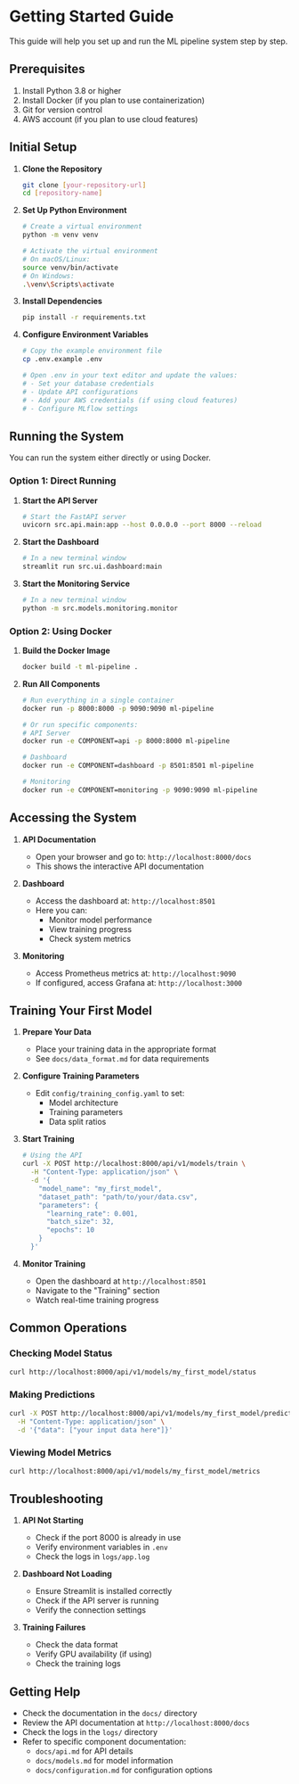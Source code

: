 # Getting Started Guide

This guide will help you set up and run the ML pipeline system step by step.

## Prerequisites

1. Install Python 3.8 or higher
2. Install Docker (if you plan to use containerization)
3. Git for version control
4. AWS account (if you plan to use cloud features)

## Initial Setup

1. **Clone the Repository**
   ```bash
   git clone [your-repository-url]
   cd [repository-name]
   ```

2. **Set Up Python Environment**
   ```bash
   # Create a virtual environment
   python -m venv venv

   # Activate the virtual environment
   # On macOS/Linux:
   source venv/bin/activate
   # On Windows:
   .\venv\Scripts\activate
   ```

3. **Install Dependencies**
   ```bash
   pip install -r requirements.txt
   ```

4. **Configure Environment Variables**
   ```bash
   # Copy the example environment file
   cp .env.example .env

   # Open .env in your text editor and update the values:
   # - Set your database credentials
   # - Update API configurations
   # - Add your AWS credentials (if using cloud features)
   # - Configure MLflow settings
   ```

## Running the System

You can run the system either directly or using Docker.

### Option 1: Direct Running

1. **Start the API Server**
   ```bash
   # Start the FastAPI server
   uvicorn src.api.main:app --host 0.0.0.0 --port 8000 --reload
   ```

2. **Start the Dashboard**
   ```bash
   # In a new terminal window
   streamlit run src.ui.dashboard:main
   ```

3. **Start the Monitoring Service**
   ```bash
   # In a new terminal window
   python -m src.models.monitoring.monitor
   ```

### Option 2: Using Docker

1. **Build the Docker Image**
   ```bash
   docker build -t ml-pipeline .
   ```

2. **Run All Components**
   ```bash
   # Run everything in a single container
   docker run -p 8000:8000 -p 9090:9090 ml-pipeline

   # Or run specific components:
   # API Server
   docker run -e COMPONENT=api -p 8000:8000 ml-pipeline

   # Dashboard
   docker run -e COMPONENT=dashboard -p 8501:8501 ml-pipeline

   # Monitoring
   docker run -e COMPONENT=monitoring -p 9090:9090 ml-pipeline
   ```

## Accessing the System

1. **API Documentation**
   - Open your browser and go to: `http://localhost:8000/docs`
   - This shows the interactive API documentation

2. **Dashboard**
   - Access the dashboard at: `http://localhost:8501`
   - Here you can:
     - Monitor model performance
     - View training progress
     - Check system metrics

3. **Monitoring**
   - Access Prometheus metrics at: `http://localhost:9090`
   - If configured, access Grafana at: `http://localhost:3000`

## Training Your First Model

1. **Prepare Your Data**
   - Place your training data in the appropriate format
   - See `docs/data_format.md` for data requirements

2. **Configure Training Parameters**
   - Edit `config/training_config.yaml` to set:
     - Model architecture
     - Training parameters
     - Data split ratios

3. **Start Training**
   ```bash
   # Using the API
   curl -X POST http://localhost:8000/api/v1/models/train \
     -H "Content-Type: application/json" \
     -d '{
       "model_name": "my_first_model",
       "dataset_path": "path/to/your/data.csv",
       "parameters": {
         "learning_rate": 0.001,
         "batch_size": 32,
         "epochs": 10
       }
     }'
   ```

4. **Monitor Training**
   - Open the dashboard at `http://localhost:8501`
   - Navigate to the "Training" section
   - Watch real-time training progress

## Common Operations

### Checking Model Status
```bash
curl http://localhost:8000/api/v1/models/my_first_model/status
```

### Making Predictions
```bash
curl -X POST http://localhost:8000/api/v1/models/my_first_model/predict \
  -H "Content-Type: application/json" \
  -d '{"data": ["your input data here"]}'
```

### Viewing Model Metrics
```bash
curl http://localhost:8000/api/v1/models/my_first_model/metrics
```

## Troubleshooting

1. **API Not Starting**
   - Check if the port 8000 is already in use
   - Verify environment variables in `.env`
   - Check the logs in `logs/app.log`

2. **Dashboard Not Loading**
   - Ensure Streamlit is installed correctly
   - Check if the API server is running
   - Verify the connection settings

3. **Training Failures**
   - Check the data format
   - Verify GPU availability (if using)
   - Check the training logs

## Getting Help

- Check the documentation in the `docs/` directory
- Review the API documentation at `http://localhost:8000/docs`
- Check the logs in the `logs/` directory
- Refer to specific component documentation:
  - `docs/api.md` for API details
  - `docs/models.md` for model information
  - `docs/configuration.md` for configuration options 
